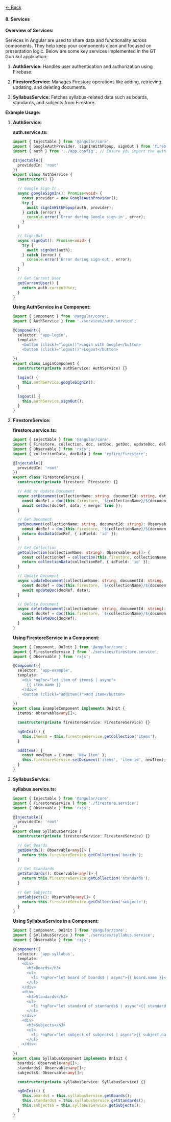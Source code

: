 [<- Back](overview.md)

#### 8. Services

**Overview of Services:**

Services in Angular are used to share data and functionality across components. They help keep your components clean and focused on presentation logic. Below are some key services implemented in the GT Gurukul application:

1. **AuthService:**
   Handles user authentication and authorization using Firebase.

2. **FirestoreService:**
   Manages Firestore operations like adding, retrieving, updating, and deleting documents.

3. **SyllabusService:**
   Fetches syllabus-related data such as boards, standards, and subjects from Firestore.

**Example Usage:**

1. **AuthService:**

   **auth.service.ts:**

   ```typescript
   import { Injectable } from '@angular/core';
   import { GoogleAuthProvider, signInWithPopup, signOut } from 'firebase/auth';
   import { auth } from '../app.config'; // Ensure you import the auth instance from your configuration file

   @Injectable({
     providedIn: 'root'
   })
   export class AuthService {
     constructor() {}

     // Google Sign-In
     async googleSignIn(): Promise<void> {
       const provider = new GoogleAuthProvider();
       try {
         await signInWithPopup(auth, provider);
       } catch (error) {
         console.error('Error during Google sign-in', error);
       }
     }

     // Sign-Out
     async signOut(): Promise<void> {
       try {
         await signOut(auth);
       } catch (error) {
         console.error('Error during sign-out', error);
       }
     }

     // Get Current User
     getCurrentUser() {
       return auth.currentUser;
     }
   }
   ```

   **Using AuthService in a Component:**

   ```typescript
   import { Component } from '@angular/core';
   import { AuthService } from './services/auth.service';

   @Component({
     selector: 'app-login',
     template: `
       <button (click)="login()">Login with Google</button>
       <button (click)="logout()">Logout</button>
     `
   })
   export class LoginComponent {
     constructor(private authService: AuthService) {}

     login() {
       this.authService.googleSignIn();
     }

     logout() {
       this.authService.signOut();
     }
   }
   ```

2. **FirestoreService:**

   **firestore.service.ts:**

   ```typescript
   import { Injectable } from '@angular/core';
   import { Firestore, collection, doc, setDoc, getDoc, updateDoc, deleteDoc } from '@angular/fire/firestore';
   import { Observable } from 'rxjs';
   import { collectionData, docData } from 'rxfire/firestore';

   @Injectable({
     providedIn: 'root'
   })
   export class FirestoreService {
     constructor(private firestore: Firestore) {}

     // Add or Update Document
     async setDocument(collectionName: string, documentId: string, data: any): Promise<void> {
       const docRef = doc(this.firestore, `${collectionName}/${documentId}`);
       await setDoc(docRef, data, { merge: true });
     }

     // Get Document
     getDocument(collectionName: string, documentId: string): Observable<any> {
       const docRef = doc(this.firestore, `${collectionName}/${documentId}`);
       return docData(docRef, { idField: 'id' });
     }

     // Get Collection
     getCollection(collectionName: string): Observable<any[]> {
       const collectionRef = collection(this.firestore, collectionName);
       return collectionData(collectionRef, { idField: 'id' });
     }

     // Update Document
     async updateDocument(collectionName: string, documentId: string, data: any): Promise<void> {
       const docRef = doc(this.firestore, `${collectionName}/${documentId}`);
       await updateDoc(docRef, data);
     }

     // Delete Document
     async deleteDocument(collectionName: string, documentId: string): Promise<void> {
       const docRef = doc(this.firestore, `${collectionName}/${documentId}`);
       await deleteDoc(docRef);
     }
   }
   ```

   **Using FirestoreService in a Component:**

   ```typescript
   import { Component, OnInit } from '@angular/core';
   import { FirestoreService } from './services/firestore.service';
   import { Observable } from 'rxjs';

   @Component({
     selector: 'app-example',
     template: `
       <div *ngFor="let item of items$ | async">
         {{ item.name }}
       </div>
       <button (click)="addItem()">Add Item</button>
     `
   })
   export class ExampleComponent implements OnInit {
     items$: Observable<any[]>;

     constructor(private firestoreService: FirestoreService) {}

     ngOnInit() {
       this.items$ = this.firestoreService.getCollection('items');
     }

     addItem() {
       const newItem = { name: 'New Item' };
       this.firestoreService.setDocument('items', 'item-id', newItem);
     }
   }
   ```

3. **SyllabusService:**

   **syllabus.service.ts:**

   ```typescript
   import { Injectable } from '@angular/core';
   import { FirestoreService } from './firestore.service';
   import { Observable } from 'rxjs';

   @Injectable({
     providedIn: 'root'
   })
   export class SyllabusService {
     constructor(private firestoreService: FirestoreService) {}

     // Get Boards
     getBoards(): Observable<any[]> {
       return this.firestoreService.getCollection('boards');
     }

     // Get Standards
     getStandards(): Observable<any[]> {
       return this.firestoreService.getCollection('standards');
     }

     // Get Subjects
     getSubjects(): Observable<any[]> {
       return this.firestoreService.getCollection('subjects');
     }
   }
   ```

   **Using SyllabusService in a Component:**

   ```typescript
   import { Component, OnInit } from '@angular/core';
   import { SyllabusService } from './services/syllabus.service';
   import { Observable } from 'rxjs';

   @Component({
     selector: 'app-syllabus',
     template: `
       <div>
         <h3>Boards</h3>
         <ul>
           <li *ngFor="let board of boards$ | async">{{ board.name }}</li>
         </ul>
       </div>
       <div>
         <h3>Standards</h3>
         <ul>
           <li *ngFor="let standard of standards$ | async">{{ standard.name }}</li>
         </ul>
       </div>
       <div>
         <h3>Subjects</h3>
         <ul>
           <li *ngFor="let subject of subjects$ | async">{{ subject.name }}</li>
         </ul>
       </div>
     `
   })
   export class SyllabusComponent implements OnInit {
     boards$: Observable<any[]>;
     standards$: Observable<any[]>;
     subjects$: Observable<any[]>;

     constructor(private syllabusService: SyllabusService) {}

     ngOnInit() {
       this.boards$ = this.syllabusService.getBoards();
       this.standards$ = this.syllabusService.getStandards();
       this.subjects$ = this.syllabusService.getSubjects();
     }
   }
   ```
